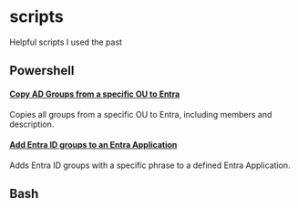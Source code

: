 # scripts
Helpful scripts I used the past

## Powershell

#### [Copy AD Groups from a specific OU to Entra](copy_AD-group_Entra.ps1)
Copies all groups from a specific OU to Entra, including members and description.

#### [Add Entra ID groups to an Entra Application](add_group_to_app.ps1)
Adds Entra ID groups with a specific phrase to a defined Entra Application. 
## Bash
